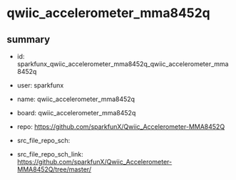 # qwiic_accelerometer_mma8452q
 
## summary 
* id: sparkfunx_qwiic_accelerometer_mma8452q_qwiic_accelerometer_mma8452q
* user: sparkfunx
* name: qwiic_accelerometer_mma8452q
* board: qwiic_accelerometer_mma8452q
* repo: https://github.com/sparkfunX/Qwiic_Accelerometer-MMA8452Q



* src_file_repo_sch: 
* src_file_repo_sch_link: https://github.com/sparkfunX/Qwiic_Accelerometer-MMA8452Q/tree/master/




